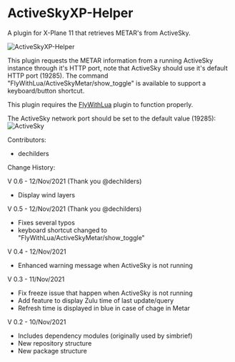 # ActiveSkyXP-Helper
A plugin for X-Plane 11 that retrieves METAR's from ActiveSky.

![ActiveSkyXP-Helper](https://user-images.githubusercontent.com/49170559/141481160-9cff5913-4b8b-4951-ae08-2076b04945e3.PNG)

This plugin requests the METAR information from a running ActiveSky instance through it's HTTP port, note that ActiveSky should use it's default HTTP port (19285).
The command "FlyWithLua/ActiveSkyMetar/show_toggle" is available to support a keyboard/button shortcut.

This plugin requires the [FlyWithLua](https://forums.x-plane.org/index.php?/files/file/38445-flywithlua-ng-next-generation-edition-for-x-plane-11-win-lin-mac/) plugin to function properly.

The ActiveSky network port should be set to the default value (19285):
![ActiveSky](https://user-images.githubusercontent.com/49170559/141481241-06ff8726-20b8-4efd-be93-c7e660759b9a.PNG)


Contributors:
- dechilders 

Change History:

V 0.6 - 12/Nov/2021 (Thank you @dechilders)
- Display wind layers

V 0.5 - 12/Nov/2021 (Thank you @dechilders)
- Fixes several typos
- keyboard shortcut changed to "FlyWithLua/ActiveSkyMetar/show_toggle"

V 0.4 - 12/Nov/2021
- Enhanced warning message when ActiveSky is not running

V 0.3 - 11/Nov/2021
- Fix freeze issue that happen when ActiveSky is not running
- Add feature to display Zulu time of last update/query
- Refresh time is displayed in blue in case of chage in Metar


V 0.2 - 10/Nov/2021
- Includes dependency modules (originally used by simbrief)
- New repository structure
- New package structure
